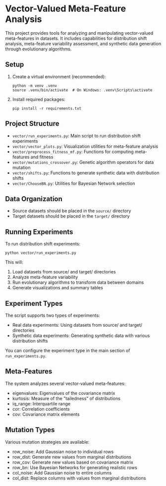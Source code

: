 # Vector-Valued Meta-Feature Analysis

This project provides tools for analyzing and manipulating vector-valued meta-features in datasets. It includes capabilities for distribution shift analysis, meta-feature variability assessment, and synthetic data generation through evolutionary algorithms.

## Setup

1. Create a virtual environment (recommended):
   ```
   python -m venv .venv
   source .venv/bin/activate  # On Windows: .venv\Scripts\activate
   ```

2. Install required packages:
   ```
   pip install -r requirements.txt
   ```

## Project Structure

- `vector/run_experiments.py`: Main script to run distribution shift experiments
- `vector/vector_plots.py`: Visualization utilities for meta-feature analysis
- `vector/preprocess_fitness_mf.py`: Functions for computing meta-features and fitness
- `vector/mutations_crossover.py`: Genetic algorithm operators for data mutation
- `vector/shifts.py`: Functions to generate synthetic data with distribution shifts
- `vector/ChooseBN.py`: Utilities for Bayesian Network selection

## Data Organization

- Source datasets should be placed in the `source/` directory
- Target datasets should be placed in the `target/` directory

## Running Experiments

To run distribution shift experiments:

```
python vector/run_experiments.py
```

This will:
1. Load datasets from source/ and target/ directories
2. Analyze meta-feature variability
3. Run evolutionary algorithms to transform data between domains
4. Generate visualizations and summary tables

## Experiment Types

The script supports two types of experiments:
- Real data experiments: Using datasets from source/ and target/ directories
- Synthetic data experiments: Generating synthetic data with various distribution shifts

You can configure the experiment type in the main section of `run_experiments.py`.

## Meta-Features

The system analyzes several vector-valued meta-features:
- eigenvalues: Eigenvalues of the covariance matrix
- kurtosis: Measure of the "tailedness" of distributions
- iq_range: Interquartile range
- cor: Correlation coefficients
- cov: Covariance matrix elements

## Mutation Types

Various mutation strategies are available:
- row_noise: Add Gaussian noise to individual rows
- row_dist: Generate new values from marginal distributions
- row_cov: Generate new values based on covariance matrix
- row_bn: Use Bayesian Networks for generating realistic rows
- col_noise: Add Gaussian noise to entire columns
- col_dist: Replace columns with values from marginal distributions 